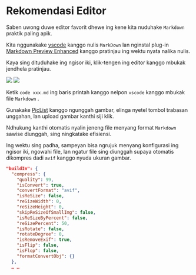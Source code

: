 # Rekomendasi Editor

Saben uwong duwe editor favorit dhewe ing kene kita nuduhake `Markdown` praktik paling apik.

Kita nggunakake [vscode](https://code.visualstudio.com/) kanggo nulis `MarkDown` lan nginstal plug-in [Markdown Preview Enhanced](https://marketplace.visualstudio.com/items?itemName=shd101wyy.markdown-preview-enhanced) kanggo pratinjau ing wektu nyata nalika nulis.

Kaya sing dituduhake ing ngisor iki, klik-tengen ing editor kanggo mbukak jendhela pratinjau.

![](https://p.3ti.site/1720775216.avif)
![](https://p.3ti.site/1720775043.avif)

Ketik `code xxx.md` ing baris printah kanggo nelpon `vscode` kanggo mbukak file `Markdown` .

Gunakake [PicList](https://github.com/Kuingsmile/PicList) kanggo ngunggah gambar, elinga nyetel tombol trabasan unggahan, lan upload gambar kanthi siji klik.

Ndhukung kanthi otomatis nyalin jeneng file menyang format `Markdown` sawise diunggah, sing ningkatake efisiensi.

Ing wektu sing padha, sampeyan bisa ngrujuk menyang konfigurasi ing ngisor iki, ngowahi file, lan ngatur file sing diunggah supaya otomatis dikompres dadi `avif` kanggo nyuda ukuran gambar.

```json
"buildIn": {
  "compress": {
    "quality": 99,
    "isConvert": true,
    "convertFormat": "avif",
    "isReSize": false,
    "reSizeWidth": 0,
    "reSizeHeight": 0,
    "skipReSizeOfSmallImg": false,
    "isReSizeByPercent": false,
    "reSizePercent": 50,
    "isRotate": false,
    "rotateDegree": 0,
    "isRemoveExif": true,
    "isFlip": false,
    "isFlop": false,
    "formatConvertObj": {}
  },
  … …
```